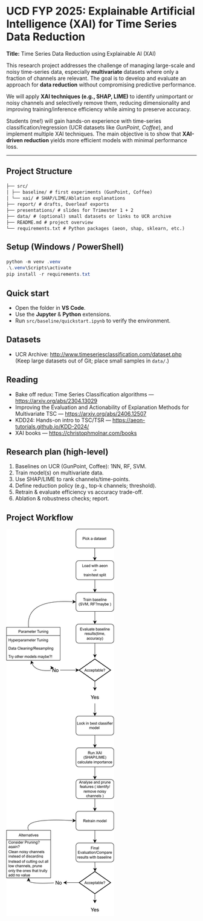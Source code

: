 # UCD FYP 2025: Explainable Artificial Intelligence (XAI) for Time Series Data Reduction

**Title:** Time Series Data Reduction using Explainable AI (XAI)

This research project addresses the challenge of managing large-scale and noisy time-series data, especially **multivariate** datasets where only a fraction of channels are relevant. The goal is to develop and evaluate an approach for **data reduction** without compromising predictive performance.

We will apply **XAI techniques (e.g., SHAP, LIME)** to identify unimportant or noisy channels and selectively remove them, reducing dimensionality and improving training/inference efficiency while aiming to preserve accuracy.

Students (me!) will gain hands-on experience with time-series classification/regression (UCR datasets like *GunPoint*, *Coffee*), and implement multiple XAI techniques. The main objective is to show that **XAI-driven reduction** yields more efficient models with minimal performance loss.

---

##  Project Structure
```FYP-2025-XAI-TimeSeries-DataReduction/
├── src/
│ ├── baseline/ # first experiments (GunPoint, Coffee)
│ └── xai/ # SHAP/LIME/Ablation explanations
├── report/ # drafts, Overleaf exports
├── presentations/ # slides for Trimester 1 + 2
├── data/ # (optional) small datasets or links to UCR archive
├── README.md # project overview 
└── requirements.txt # Python packages (aeon, shap, sklearn, etc.)
```


##  Setup (Windows / PowerShell)
```powershell
python -m venv .venv
.\.venv\Scripts\activate
pip install -r requirements.txt
```

##  Quick start
- Open the folder in **VS Code**.
- Use the **Jupyter** & **Python** extensions.
- Run `src/baseline/quickstart.ipynb` to verify the environment.

##  Datasets
- UCR Archive: http://www.timeseriesclassification.com/dataset.php  
  (Keep large datasets out of Git; place small samples in `data/`.)

##  Reading
- Bake off redux: Time Series Classification algorithms — https://arxiv.org/abs/2304.13029
- Improving the Evaluation and Actionability of Explanation Methods for Multivariate TSC — https://arxiv.org/abs/2406.12507
- KDD24: Hands-on intro to TSC/TSR — https://aeon-tutorials.github.io/KDD-2024/
- XAI books — https://christophmolnar.com/books


##  Research plan (high-level)
1. Baselines on UCR (GunPoint, Coffee): 1NN, RF, SVM.
2. Train model(s) on multivariate data.
3. Use SHAP/LIME to rank channels/time-points.
4. Define reduction policy (e.g., top-k channels; threshold).
5. Retrain & evaluate efficiency vs accuracy trade-off.
6. Ablation & robustness checks; report.

## Project Workflow
![Workflow Diagram](./docs/diagrams/Project-workflow-Diagram.svg)
